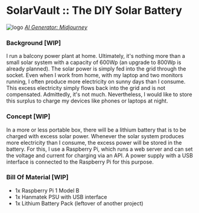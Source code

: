 # SolarVault :: The DIY Solar Battery

![logo](https://github.com/carforge/solarvault/assets/29213494/9ef1d83a-3947-496c-854d-47b59f99cea7)
*[AI Generator: Midjourney](https://www.midjourney.com)*

### Background [WIP]
I run a balcony power plant at home. Ultimately, it's nothing more than a small solar system with a capacity of 600Wp (an upgrade to 800Wp is already planned). The solar power is simply fed into the grid through the socket. Even when I work from home, with my laptop and two monitors running, I often produce more electricity on sunny days than I consume. This excess electricity simply flows back into the grid and is not compensated. Admittedly, it's not much. Nevertheless, I would like to store this surplus to charge my devices like phones or laptops at night.

### Concept [WIP]
In a more or less portable box, there will be a lithium battery that is to be charged with excess solar power. Whenever the solar system produces more electricity than I consume, the excess power will be stored in the battery. For this, I use a Raspberry Pi, which runs a web server and can set the voltage and current for charging via an API. A power supply with a USB interface is connected to the Raspberry Pi for this purpose.

### Bill Of Material [WIP]
* 1x Raspberry Pi 1 Model B
* 1x Hanmatek PSU with USB interface
* 1x Lithium Battery Pack (leftover of another project)
